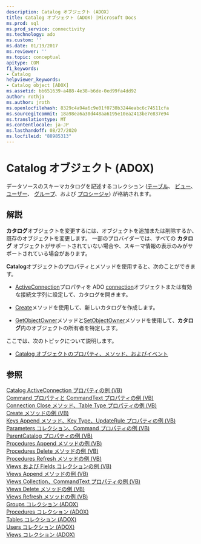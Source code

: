 ```yaml
---
description: Catalog オブジェクト (ADOX)
title: Catalog オブジェクト (ADOX) |Microsoft Docs
ms.prod: sql
ms.prod_service: connectivity
ms.technology: ado
ms.custom: ''
ms.date: 01/19/2017
ms.reviewer: ''
ms.topic: conceptual
apitype: COM
f1_keywords:
- Catalog
helpviewer_keywords:
- Catalog object [ADOX]
ms.assetid: bb651639-a488-4e38-b6de-0ed99fa4dd92
author: rothja
ms.author: jroth
ms.openlocfilehash: 8329c4a94a6c9e01f0730b3244eabc6c74511cfa
ms.sourcegitcommit: 18a98ea6a30d448aa6195e10ea2413be7e837e94
ms.translationtype: MT
ms.contentlocale: ja-JP
ms.lasthandoff: 08/27/2020
ms.locfileid: "88985313"
---
```

# <a name="catalog-object-adox"></a>Catalog オブジェクト (ADOX)
データソースのスキーマカタログを記述するコレクション ([テーブル](./tables-collection-adox.md)、 [ビュー](./views-collection-adox.md)、 [ユーザー](./users-collection-adox.md)、 [グループ](./groups-collection-adox.md)、および [プロシージャ](./procedures-collection-adox.md)) が格納されます。  
  
## <a name="remarks"></a>解説  
 **カタログ**オブジェクトを変更するには、オブジェクトを追加または削除するか、既存のオブジェクトを変更します。 一部のプロバイダーでは、すべての **カタログ** オブジェクトがサポートされていない場合や、スキーマ情報の表示のみがサポートされている場合があります。  
  
 **Catalog**オブジェクトのプロパティとメソッドを使用すると、次のことができます。  
  
-   [ActiveConnection](./activeconnection-property-adox.md)プロパティを ADO [connection](../ado-api/connection-object-ado.md)オブジェクトまたは有効な接続文字列に設定して、カタログを開きます。  
  
-   [Create](./create-method-adox.md)メソッドを使用して、新しいカタログを作成します。  
  
-   [GetObjectOwner](./getobjectowner-method-adox.md)メソッドと[SetObjectOwner](./setobjectowner-method.md)メソッドを使用して、**カタログ**内のオブジェクトの所有者を特定します。  
  
 ここでは、次のトピックについて説明します。  
  
-   [Catalog オブジェクトのプロパティ、メソッド、およびイベント](./catalog-object-properties-methods-and-events.md)  
  
## <a name="see-also"></a>参照  
 [Catalog ActiveConnection プロパティの例 (VB)](./catalog-activeconnection-property-example-vb.md)   
 [Command プロパティと CommandText プロパティの例 (VB)](./command-and-commandtext-properties-example-vb.md)   
 [Connection Close メソッド、Table Type プロパティの例 (VB)](./connection-close-method-table-type-property-example-vb.md)   
 [Create メソッドの例 (VB)](./create-method-example-vb.md)   
 [Keys Append メソッド、Key Type、UpdateRule プロパティの例 (VB)](./keys-append-method-key-type-relatedcolumn-relatedtable-example-vb.md)   
 [Parameters コレクション、Command プロパティの例 (VB)](./parameters-collection-command-property-example-vb.md)   
 [ParentCatalog プロパティの例 (VB)](./parentcatalog-property-example-vb.md)   
 [Procedures Append メソッドの例 (VB)](./procedures-append-method-example-vb.md)   
 [Procedures Delete メソッドの例 (VB)](./procedures-delete-method-example-vb.md)   
 [Procedures Refresh メソッドの例 (VB)](./procedures-refresh-method-example-vb.md)   
 [Views および Fields コレクションの例 (VB)](./views-and-fields-collections-example-vb.md)   
 [Views Append メソッドの例 (VB)](./views-append-method-example-vb.md)   
 [Views Collection、CommandText プロパティの例 (VB)](./views-collection-commandtext-property-example-vb.md)   
 [Views Delete メソッドの例 (VB)](./views-delete-method-example-vb.md)   
 [Views Refresh メソッドの例 (VB)](./views-refresh-method-example-vb.md)   
 [Groups コレクション (ADOX)](./groups-collection-adox.md)   
 [Procedures コレクション (ADOX)](./procedures-collection-adox.md)   
 [Tables コレクション (ADOX)](./tables-collection-adox.md)   
 [Users コレクション (ADOX)](./users-collection-adox.md)   
 [Views コレクション (ADOX)](./views-collection-adox.md)